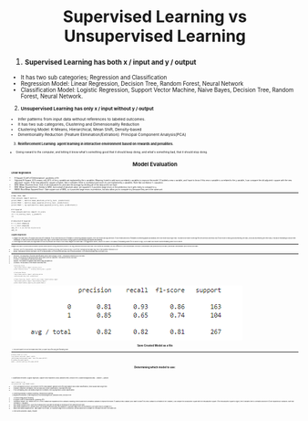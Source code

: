 <h1 align="center">Supervised Learning vs Unsupervised Learning</h1>

1. **<small>Supervised Learning has both x / input and y / output**<small>
- It has two sub categories; Regression and Classification
- Regression Model: Linear Regression, Decision Tree, Random Forest, Neural Network
- Classification Model: Logistic Regression, Support Vector Machine, Naive Bayes, Decision Tree, Random Forest, Neural Network.

2. **<small>Unsupervised Learning has only x / input without y / output**<small>
- Infer patterns from input data without references to labeled outcomes.
- It has two sub categories, Clustering and Dimensionality Reduction
- Clustering Model: K-Means, Hierarchical, Mean Shift, Density-based
- Dimentionality Reduction (Feature Elimination/Extration): Principal Component Analysis(PCA) 

3. **<small>Reinforcement Learning: agent learning in interactive environment based on rewards and penalities.**<small>
- Giving reward to the computer, and letting it know what's something good that it should keep doing, and what's something bad, that it should stop doing.

<h1 align="center">Model Evaluation</h1>

**<small>Linear Regression:**<small>
  - R-Square (Coeff of Determination): goodness of fit
  - Adjusted R-Square: 40% means only 40% of the y variable are explained by the x variables. Meaning I need to add more correlated x variables to improve the model. If I added a new x variable, and I want to know if this new x variable is correlated to the y variable, I can compare the old adjusted r square with the new adjusted r square. If the new adjusted r square is higher, then it indicates there is correlation and more of y are explained by x variables. Note that correlation != casuation.
  - MAE (Mean Absolute Error): Sum of all resdiuals/error, and take the average by dividing all of the data points we have.
  - MSE (Mean Squared Error): Similar to MAE, but instead of absolute value, we squared it. It punishes large errors in the prediction, but it gets tricky to compare to y.
  - RMSE (Root Mean Squared Error): Take square root of MSE, so it punishes large errors in prediction, but also allow you to compare to y because they are in the same unit.
---  
    # MAE, MSE, MAE  
    from sklearn import metrics  
    print('MAE:', metrics.mean_absolute_error(y_test, prediction))  
    print('MSE:', metrics.mean_squared_error(y_test, prediction))  
    print('MAE:', np.sqrt(metrics.mean_squared_error(y_test, prediction)))  

    # R Squared  
    from sklearn.metrics import r2_score  
    r2 = r2_score(y_test, y_predict)  
    r2  

    # Adjusted R Squared  
    k = x_test.shape[1]  
    n = x_test.shape[0]  
    adj_r2 = 1-(1-r2)*(n-1)/(n-k-1)  
    adj_r2  
  
**<small>Logistic Regression:**<small>
1. Imagine you have class A for apples and class B for bananas. If your model avoid a lot of mistakes in predicting bananas as apples, then your model has high precision. If your model avoid lots of mistakes in predicting apples as bananas, then your model has a high recall. You want your model to aim high for both precision and recall. But if your model is really good at predicting one class, but sucks at predicting the other class, it would be misleading to look at them individually. F1 takes account both precision and recall, high F1 score means your model is doing a good job at predicting both apples and bananas.  
2. There might be some cases you might want to focus on precision over recall or vice versa. Imagine you have class A for aggressive cancer, class for no cancer. The stacks of misleading cancer for no cancer is high, so you want your model to avoid mistaking cancer as no cancer.
---  
Imagine you have 10 pictures and you want to predict which picture is dog, and which picture is not dog. Recall and Precision both have True Positive as numerator, the only difference is their denominator. Precision's denominator uses prediction as your base, and Recall's denominator uses truth as your base.
- Precision: out of 10 total pictures, your model predicted 7 pictures to be dog, but it turns out only 4 out of the 7 pictures are actually dog, this is true positive. Precision is 4/7.
- Recall: Think about truth as your base. Out of 10 total pictures, 6 of the pictures are dog. Out of those 6 pictures, 4 of them are actually dog. So recall is 4/6.
---  

- Precision: The proportion of positive identifications which were actually correct. Think about predictions as your base.
- Recall: The proportion of actual positives which were correctly classified. Think about truth as your base.
- F1 Score: A combination of precision and recall.
- Support: The number of samples each metric was calculated on.
- Accuracy: The accuracy of the model in decimal form.
```
    # Accuracy Score
    from sklearn.metrics import accuracy_score  
    print('Accuracy Score: ', accuracy_score(y_test, y_pred))  

    # Confusion Matrix
    from sklearn.metrics import confusion_matrix  
    confusion_matrix(y_test, predictions)
    
    # Check Precision, Recall, and F1-score using classification report  
    from sklearn.metrics import classification_report  
    print(classification_report(y_test,predictions))
```
![App Screenshot](https://github.com/HaomingChen1998/Portfolio-Project/blob/main/Statistics/Photo/Log%20Evaluation.png)

<h1 align="center">Save Created Model as a file</h1>

1. You don't want to re-run the model every time, so save it as a file using the following code:
---  

    # Export model as a file  
    from sklearn.externals import joblib  
    joblib.dump(created_model_name, 'new_file_name.joblib')  
    # Loading the model againc
    model = joblib.load('new_file_name.joblib'

<h1 align="center">Determining which model to use:</h1>
1. Classification Problem: (Logistic regression, Support Vector Machines (SVM), Random Forest, Decision Tree, k-Nearest Neighbors/KNN):
- Seaborn -> pairplot  

    import seaborn as sns  
    sns.pairplot(df, hue='TARGET CLASS')
- If not overlapped too much, use Decision Tree for small dataset, Random Forest for large dataset (Non-linear Classification), these usually take longer time.
- If almost completely overlapped, then use KNN (Non-linear Classification), KNN takes less time.
- If not overlapping, and I can draw a stright line in between, then log regression (Linear classification)
2. Clustering problems: K-Means Clustering, Hierarchical Clustering
3. Regression problems: Linear Regression, Polynomial Regression, Random Forest, Decision Tree
  - Accuracy measured by following:
  - R-Square (Coeff of Determination): goodness of fit
  - Adjusted R-Square: 40% means only 40% of the y variable are explained by the x variables. Meaning I need to add more correlated x variables to improve the model. If I added a new x variable, and I want to know if this new x variable is correlated to the y variable, I can compare the old adjusted r square with the new adjusted r square. If the new adjusted r square is higher, then it indicates there is correlation and more of y are explained by x variables. Note that correlation != casuation.
  - MAE (Mean Absolute Error): Sum of all resdiuals/error, and take the average by dividing all of the data points we have.
  - MSE (Mean Squared Error): Similar to MAE, but instead of absolute value, we squared it. It punishes large errors in the prediction, but it gets tricky to compare to y.
  - RMSE (Root Mean Squared Error): Take square root of MSE, so it punishes large errors in prediction, but also allow you to compare to y because they are in the same unit.
4. Time Series problems: ARIMA, Prophet
